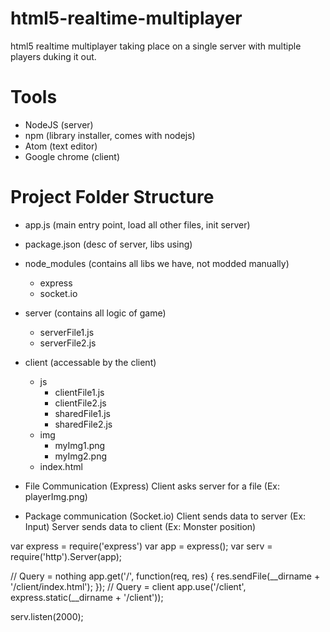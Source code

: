 # html5-realtime-multiplayer
html5 realtime multiplayer taking place on a single server with multiple players duking it out.

# Tools
* NodeJS (server)
* npm (library installer, comes with nodejs)
* Atom (text editor)
* Google chrome (client)

# Project Folder Structure
* app.js (main entry point, load all other files, init server)

* package.json (desc of server, libs using)

* node_modules (contains all libs we have, not modded manually)
  * express
  * socket.io

* server (contains all logic of game)
  * serverFile1.js
  * serverFile2.js

* client (accessable by the client)
  * js
    * clientFile1.js
    * clientFile2.js
    * sharedFile1.js
    * sharedFile2.js
  * img
    * myImg1.png
    * myImg2.png
  * index.html

* File Communication (Express)
  Client asks server for a file (Ex: playerImg.png)
<DOMAIN><PORT><FILE>

* Package communication (Socket.io)
  Client sends data to server (Ex: Input)
  Server sends data to client (Ex: Monster position)

var express = require('express')
var app = express();
var serv = require('http').Server(app);

// Query = nothing
app.get('/', function(req, res) {
  res.sendFile(__dirname + '/client/index.html');
});
// Query = client
app.use('/client', express.static(__dirname + '/client'));

serv.listen(2000);
